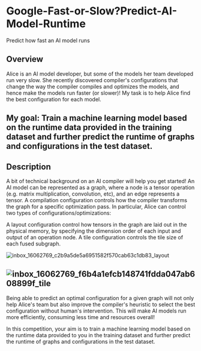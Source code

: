 # Google-Fast-or-Slow?Predict-AI-Model-Runtime
Predict how fast an AI model runs
## Overview
Alice is an AI model developer, but some of the models her team developed run very slow. She recently discovered compiler's configurations that change the way the compiler compiles and optimizes the models, and hence make the models run faster (or slower)! My task is to help Alice find the best configuration for each model.

**My goal**: Train a machine learning model based on the runtime data provided in the training dataset and further predict the runtime of graphs and configurations in the test dataset.
---
## Description
A bit of technical background on an AI compiler will help you get started! An AI model can be represented as a graph, where a node is a tensor operation (e.g. matrix multiplication, convolution, etc), and an edge represents a tensor. A compilation configuration controls how the compiler transforms the graph for a specific optimization pass. In particular, Alice can control two types of configurations/optimizations:

A layout configuration control how tensors in the graph are laid out in the physical memory, by specifying the dimension order of each input and output of an operation node.
A tile configuration controls the tile size of each fused subgraph.


![inbox_16062769_c2b9a5de5a6951582f570cab63c1db83_layout](https://github.com/JessMog/Google---Fast-or-Slow-Predict-AI-Model-Runtime/assets/40331541/bb94a580-a7f7-4690-aa12-cadb6bd07d90)

![inbox_16062769_f6b4a1efcb148741fdda047ab608899f_tile](https://github.com/JessMog/Google---Fast-or-Slow-Predict-AI-Model-Runtime/assets/40331541/a4104570-cfc5-4bb0-9718-fdcbc1ecb6b8)
---
Being able to predict an optimal configuration for a given graph will not only help Alice's team but also improve the compiler's heuristic to select the best configuration without human's intervention. This will make AI models run more efficiently, consuming less time and resources overall!

In this competition, your aim is to train a machine learning model based on the runtime data provided to you in the training dataset and further predict the runtime of graphs and configurations in the test dataset.
